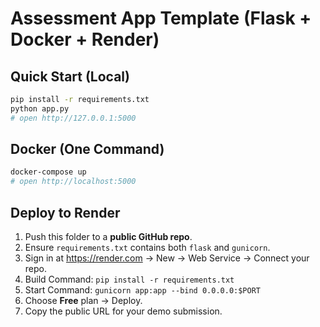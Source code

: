 # Assessment App Template (Flask + Docker + Render)

## Quick Start (Local)
```bash
pip install -r requirements.txt
python app.py
# open http://127.0.0.1:5000
```

## Docker (One Command)
```bash
docker-compose up
# open http://localhost:5000
```

## Deploy to Render
1) Push this folder to a **public GitHub repo**.
2) Ensure `requirements.txt` contains both `flask` and `gunicorn`.
3) Sign in at https://render.com → New → Web Service → Connect your repo.
4) Build Command: `pip install -r requirements.txt`
5) Start Command: `gunicorn app:app --bind 0.0.0.0:$PORT`
6) Choose **Free** plan → Deploy.
7) Copy the public URL for your demo submission.
